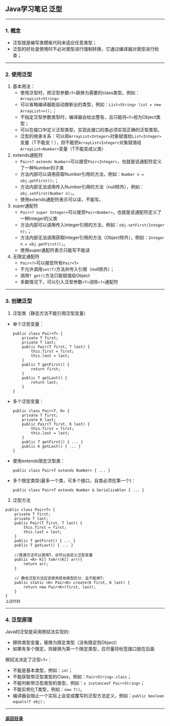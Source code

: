 ## Java学习笔记 泛型
---
### 1. 概念  

+ 泛型就是编写类模板代码来适应任意类型；
+ 泛型的好处是使用时不必对类型进行强制转换，它通过编译器对类型进行检查；


---
### 2. 使用泛型  

1. 基本用法：
    + 使用泛型时，把泛型参数`<T>`替换为需要的class类型，例如：`ArrayList<String>`
    + 可以省略编译器能自动推断出的类型，例如：`List<String> list = new ArrayList<>();`；
    + 不指定泛型参数类型时，编译器会给出警告，且只能将`<T>`视为Object类型；
    + 可以在接口中定义泛型类型，实现此接口的类必须实现正确的泛型类型。
    + 泛型的继承关系：可以把`ArrayList<Integer>`对象赋值给`List<Integer>`变量（T不能变！），但不能把`ArrayList<Integer>`对象赋值给`ArrayList<Number>`变量（T不能变成父类）
2. extends通配符
    + `Pair<? extends Number>`可以接受`Pair<Integer>`，也就是说通配符定义了一种Number的子类
    + 方法内部可以调用获取Number引用的方法，例如：`Number n = obj.getFirst();`；
    + 方法内部无法调用传入Number引用的方法（null除外），例如：`obj.setFirst(Number n);`。
    + 使用extends通配符表示可以读，不能写。
3. super通配符
    + `Pair<? super Integer>`可以接受`Pair<Number>`，也就是说通配符定义了一种Integer的父类
    + 方法内部可以调用传入Integer引用的方法，例如：`obj.setFirst(Integer n);`；
    + 方法内部无法调用获取Integer引用的方法（Object除外），例如：`Integer n = obj.getFirst();`。
    + 使用super通配符表示只能写不能读
4. 无限定通配符
    + `Pair<?>`可以接受所有`Pair<T>`
    + 不允许调用`set(T)`方法并传入引用（null除外）；
    + 调用`T get()`方法只能赋值给Object
    + 多数情况下，可以引入泛型参数`<T>`消除`<?>`通配符

---
### 3. 创建泛型  

1. 泛型类（静态方法不能引用泛型变量）  
+ 单个泛型变量：
    ```
    public class Pair<T> {
        private T first;
        private T last;
        public Pair(T first, T last) {
            this.first = first;
            this.last = last;
        }
        public T getFirst() {
            return first;
        }
        public T getLast() {
            return last;
        }
    }
    ```
+ 多个泛型变量：
    ```
    public class Pair<T, K> {
        private T first;
        private K last;
        public Pair(T first, K last) {
            this.first = first;
            this.last = last;
        }
        public T getFirst() { ... }
        public K getLast() { ... }
    }
    ```
+ 使用extends限定泛型类：
    ```
    public class Pair<T extends Number> { ... }
    ```
+ 多个限定类型(最多一个类，可多个接口，且类必须在第一个)：
    ```
    public class Pair<T extends Number & Serializable> { ... }
    ```

2. 泛型方法

```
public class Pair<T> {
    private T first;
    private T last;
    public Pair(T first, T last) {
        this.first = first;
        this.last = last;
    }
    public T getFirst() { ... }
    public T getLast() { ... }

    //普通方法可以使用T，也可以自定义泛型变量
    public <K> K[] toArr(K[] arr){
        return arr;
    }

    // 静态泛型方法应该使用其他类型区分，且不能用T:
    public static <K> Pair<K> create(K first, K last) {
        return new Pair<K>(first, last);
    }
}
上述代码
```

---
### 4. 泛型原理 

Java的泛型是采用擦拭法实现的:

+ 擦除类型变量，替换为限定类型（没有限定则Object）
+ 如果有多个限定，则替换为第一个限定类型，应尽量将标签接口放在后面

擦拭法决定了泛型`<T>`：

+ 不能是基本类型，例如：`int`；
+ 不能获取带泛型类型的Class，例如：`Pair<String>.class`；
+ 不能判断带泛型类型的类型，例如：`x instanceof Pair<String>`；
+ 不能实例化T类型，例如：`new T()`。
+ 编译器会阻止一个实际上会变成覆写的泛型方法定义，例如：`public boolean equals(T obj)；`




---
#### [返回目录](./)
